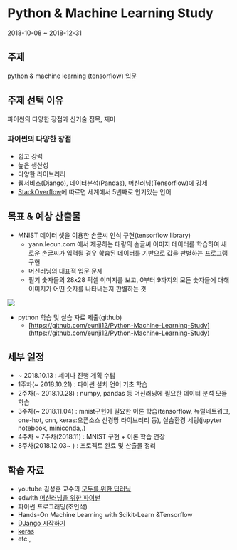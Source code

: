 # Python & Machine Learning Study
2018-10-08 ~ 2018-12-31
## 주제
python & machine learning (tensorflow) 입문 

## 주제 선택 이유
파이썬의 다양한 장점과 신기술 접목, 재미

### 파이썬의 다양한 장점
- 쉽고 강력
- 높은 생산성
- 다양한 라이브러리
- 웹서비스(Django), 데이터분석(Pandas), 머신러닝(Tensorflow)에 강세 
- [StackOverflow](https://insights.stackoverflow.com/survey/2017?utm_source=so-owned&utm_medium=blog&utm_campaign=dev-survey-2017&utm_content=blog-link)에 따르면 세계에서 5번째로 인기있는 언어


## 목표 & 예상 산출물
- MNIST 데이터 셋을 이용한 손글씨 인식 구현(tensorflow library)
	- yann.lecun.com 에서 제공하는 대량의 손글씨 이미지 데이터를 학습하여 새로운 손글씨가 입력될 경우 학습된 데이터를 기반으로 값을 판별하는 프로그램 구현  
	- 머신러닝의 대표적 입문 문제
	- 필기 숫자들의 28x28 픽셀 이미지를 보고, 0부터 9까지의 모든 숫자들에 대해 이미지가 어떤 숫자를 나타내는지 판별하는 것

<img src="https://tensorflowkorea.gitbooks.io/tensorflow-kr/content/g3doc/images/mnist_digits.png"/>  


- python 학습 및 실습 자료 제출(github)
 	- [https://github.com/eunji12/Python-Machine-Learning-Study](https://github.com/eunji12/Python-Machine-Learning-Study)  
	
## 세부 일정

- ~ 2018.10.13 : 세미나 진행 계획 수립
- 1주차(~ 2018.10.21) : 파이썬 설치 언어 기초 학습
- 2주차(~ 2018.10.28) : numpy, pandas 등 머신러닝에 필요한 데이터 분석 모듈 학습
- 3주차(~ 2018.11.04) : mnist구현에 필요한 이론 학습(tensorflow, 뉴럴네트워크, one-hot, cnn, keras:오픈소스 신경망 라이브러리 등), 실습환경 세팅(jupyter notebook, miniconda,.)
- 4주차 ~ 7주차(2018.11) : MNIST 구현 + 이론 학습 연장
- 8주차(2018.12.03~ ) : 프로젝트 완료 및 산출물 정리 

## 학습 자료
- youtube 김성훈 교수의 [모두를 위한 딥러닝](https://www.youtube.com/playlist?list=PLlMkM4tgfjnLSOjrEJN31gZATbcj_MpUm)
- edwith [머신러닝을 위한 파이썬](https://www.edwith.org/aipython)
- 파이썬 프로그래밍(조인석)
- Hands-On Machine Learning with Scikit-Learn &Tensorflow
- [DJango 시작하기](http://heiswed.tistory.com/entry/%EC%9E%A5%EA%B3%A0-%EA%B0%9C%EB%B0%9C-%ED%99%98%EA%B2%BD-%EC%9D%B4%ED%81%B4%EB%A6%BD%EC%8A%A4-%EC%84%A4%EC%B9%98-%EB%B0%8F-%EC%84%A4%EC%A0%95%ED%95%98%EA%B8%B0?category=616442)
- [keras](https://keras.io/)
- etc.,

